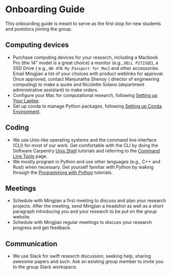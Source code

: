 # Onboarding Guide

This onboarding guide is meant to serve as the first stop for new students and 
postdocs joining the group.

## Computing devices

- Purchase computing devices for your research, including a Macbook Pro (the 14" model
  is a great choice) a monitor (e.g., `DELL P2723QE`), a SSD Drive (
  e.g., `WD 4TB My Passport for Mac`) and other accessories. Email Mingjian a list of
  your choices with product weblinks for approval. Once approved, contact Manjunatha Shenoy (
  director of engineering computing) to make a quote and Nicolette Solano (department
  administrative assistant) to make orders.
- Configure your Mac for computational research, following [Setting up Your Laptop](label:laptop).
- Set up conda to manage Python packages, following [Setting up Conda Environment](label:conda).

## Coding
  - We use Unix-like operating systems and the command line interface (CLI) for most of our work. Get comfortable with the CLI by doing the 
    Software Carpentry [Unix Shell](https://swcarpentry.github.io/shell-novice/) 
    tutorials and referring to the [Command Line Tools](label:cli) page.
  - We mostly program in Python and use other languages (e.g., C++ and Rust) 
    when necessary. Get yourself familiar with Python by waking through the 
    [Programming with Python](https://swcarpentry.github.io/python-novice-inflammation/) tutorials.


## Meetings
- Schedule with Mingjian a first meeting to discuss and plan your research projects.
  After the meeting, send Mingjian a headshot as well as a short paragraph introducing you and your research to be put on the group website.
- Schedule with Mingjian regular meetings to discuss your research progress and 
  get feedback.

## Communication
  - We use Slack for swift research discussion, seeking help, sharing awesome papers 
    and such. Ask an existing group member to invite you to the group Slack workspace.


